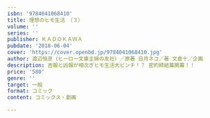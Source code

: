 ```yaml
---
isbn: '9784041068410'
title: 理想のヒモ生活　（３）
volume: ''
series: ''
publisher: ＫＡＤＯＫＡＷＡ
pubdate: '2018-06-04'
cover: 'https://cover.openbd.jp/9784041068410.jpg'
author: 渡辺恒彦（ヒーロー文庫主婦の友社）／原著 日月ネコ／著 文倉十／企画
description: 吉報と凶報が相次ぎヒモ生活大ピンチ！？ 密約締結篇開幕！！
price: '580'
genre: ''
target: 一般
format: コミック
content: コミックス・劇画

---
```

